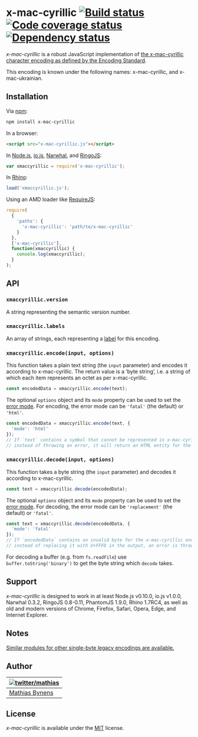 # x-mac-cyrillic [![Build status](https://travis-ci.org/mathiasbynens/x-mac-cyrillic.svg?branch=master)](https://travis-ci.org/mathiasbynens/x-mac-cyrillic) [![Code coverage status](https://coveralls.io/repos/mathiasbynens/x-mac-cyrillic/badge.svg)](https://coveralls.io/r/mathiasbynens/x-mac-cyrillic) [![Dependency status](https://gemnasium.com/mathiasbynens/x-mac-cyrillic.svg)](https://gemnasium.com/mathiasbynens/x-mac-cyrillic)

_x-mac-cyrillic_ is a robust JavaScript implementation of [the x-mac-cyrillic character encoding as defined by the Encoding Standard](https://encoding.spec.whatwg.org/#x-mac-cyrillic).

This encoding is known under the following names: x-mac-cyrillic, and x-mac-ukrainian.

## Installation

Via [npm](https://www.npmjs.com/):

```bash
npm install x-mac-cyrillic
```

In a browser:

```html
<script src="x-mac-cyrillic.js"></script>
```

In [Node.js](https://nodejs.org/), [io.js](https://iojs.org/), [Narwhal](http://narwhaljs.org/), and [RingoJS](http://ringojs.org/):

```js
var xmaccyrillic = require('x-mac-cyrillic');
```

In [Rhino](https://www.mozilla.org/rhino/):

```js
load('xmaccyrillic.js');
```

Using an AMD loader like [RequireJS](http://requirejs.org/):

```js
require(
  {
    'paths': {
      'x-mac-cyrillic': 'path/to/x-mac-cyrillic'
    }
  },
  ['x-mac-cyrillic'],
  function(xmaccyrillic) {
    console.log(xmaccyrillic);
  }
);
```

## API

### `xmaccyrillic.version`

A string representing the semantic version number.

### `xmaccyrillic.labels`

An array of strings, each representing a [label](https://encoding.spec.whatwg.org/#label) for this encoding.

### `xmaccyrillic.encode(input, options)`

This function takes a plain text string (the `input` parameter) and encodes it according to x-mac-cyrillic. The return value is a ‘byte string’, i.e. a string of which each item represents an octet as per x-mac-cyrillic.

```js
const encodedData = xmaccyrillic.encode(text);
```

The optional `options` object and its `mode` property can be used to set the [error mode](https://encoding.spec.whatwg.org/#error-mode). For encoding, the error mode can be `'fatal'` (the default) or `'html'`.

```js
const encodedData = xmaccyrillic.encode(text, {
  'mode': 'html'
});
// If `text` contains a symbol that cannot be represented in x-mac-cyrillic,
// instead of throwing an error, it will return an HTML entity for the symbol.
```

### `xmaccyrillic.decode(input, options)`

This function takes a byte string (the `input` parameter) and decodes it according to x-mac-cyrillic.

```js
const text = xmaccyrillic.decode(encodedData);
```

The optional `options` object and its `mode` property can be used to set the [error mode](https://encoding.spec.whatwg.org/#error-mode). For decoding, the error mode can be `'replacement'` (the default) or `'fatal'`.

```js
const text = xmaccyrillic.decode(encodedData, {
  'mode': 'fatal'
});
// If `encodedData` contains an invalid byte for the x-mac-cyrillic encoding,
// instead of replacing it with U+FFFD in the output, an error is thrown.
```

For decoding a buffer (e.g. from `fs.readFile`) use `buffer.toString('binary')` to get the byte string which `decode` takes.

## Support

_x-mac-cyrillic_ is designed to work in at least Node.js v0.10.0, io.js v1.0.0, Narwhal 0.3.2, RingoJS 0.8-0.11, PhantomJS 1.9.0, Rhino 1.7RC4, as well as old and modern versions of Chrome, Firefox, Safari, Opera, Edge, and Internet Explorer.

## Notes

[Similar modules for other single-byte legacy encodings are available.](https://www.npmjs.com/browse/keyword/legacy-encoding)

## Author

| [![twitter/mathias](https://gravatar.com/avatar/24e08a9ea84deb17ae121074d0f17125?s=70)](https://twitter.com/mathias "Follow @mathias on Twitter") |
|---|
| [Mathias Bynens](https://mathiasbynens.be/) |

## License

_x-mac-cyrillic_ is available under the [MIT](https://mths.be/mit) license.
